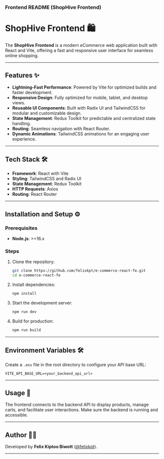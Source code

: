 ### **Frontend README (ShopHive Frontend)**  

# ShopHive Frontend 🛍️  

The **ShopHive Frontend** is a modern eCommerce web application built with React and Vite, offering a fast and responsive user interface for seamless online shopping.  

---

## Features ✨  

- **Lightning-Fast Performance**: Powered by Vite for optimized builds and faster development.  
- **Responsive Design**: Fully optimized for mobile, tablet, and desktop views.  
- **Reusable UI Components**: Built with Radix UI and TailwindCSS for modular and customizable design.  
- **State Management**: Redux Toolkit for predictable and centralized state handling.  
- **Routing**: Seamless navigation with React Router.  
- **Dynamic Animations**: TailwindCSS animations for an engaging user experience.  

---

## Tech Stack 🛠️  

- **Framework**: React with Vite  
- **Styling**: TailwindCSS and Radix UI  
- **State Management**: Redux Toolkit  
- **HTTP Requests**: Axios  
- **Routing**: React Router  

---

## Installation and Setup ⚙️  

### Prerequisites  
- **Node.js**: >=16.x  

### Steps  
1. Clone the repository:  
   ```bash  
   git clone https://github.com/felixkpt/e-commerce-react-fe.git  
   cd e-commerce-react-fe  
   ```  

2. Install dependencies:  
   ```bash  
   npm install  
   ```  

3. Start the development server:  
   ```bash  
   npm run dev  
   ```  

4. Build for production:  
   ```bash  
   npm run build  
   ```  

---

## Environment Variables 🛠️  

Create a `.env` file in the root directory to configure your API base URL:  
```plaintext  
VITE_API_BASE_URL=<your_backend_api_url>  
```  

---

## Usage 🚀  

The frontend connects to the backend API to display products, manage carts, and facilitate user interactions. Make sure the backend is running and accessible.  

---

## Author 👨‍💻  

Developed by **Felix Kiptoo Biwott** ([@felixkpt](https://github.com/felixkpt)).  

---